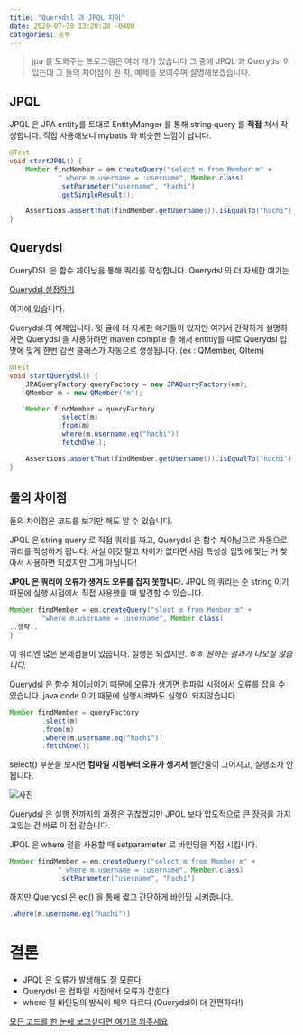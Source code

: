 ```yaml
---
title: "Querydsl 과 JPQL 차이"     
date: 2020-07-30 13:20:28 -0400
categories: 공부
---
```

>jpa 를 도와주는 프로그램은 여러 개가 있습니다 그 중에 JPQL 과 Querydsl 이 있는데 그 둘의 차이점이 뭔 지, 예제를 보여주며 설명해보겠습니다.

## JPQL

JPQL 은 JPA entity를 토대로 EntityManger 를 통해 string query 를 **직접** 쳐서 작성합니다.
직접 사용해보니 mybatis 와 비슷한 느낌이 납니다.

```java
@Test
void startJPQL() {
    Member findMember = em.createQuery("select m from Member m" +
            " where m.username = :username", Member.class)
            .setParameter("username", "hachi")
            .getSingleResult();

    Assertions.assertThat(findMember.getUsername()).isEqualTo("hachi");
}
```

## Querydsl

QueryDSL 은 함수 체이닝을 통해 쿼리를 작성합니다. Querydsl 의 더 자세한 얘기는

[Querydsl 설정하기](https://eojin312.github.io/%EA%B3%B5%EB%B6%80/querydsl/)

여기에 있습니다.

Querydsl 의 예제입니다. 윗 글에 더 자세한 얘기들이 있지만 여기서 간략하게 설명하자면
Querydsl 을 사용하려면 maven complie 을 해서 entitiy를 따로 Querydsl 입맛에 맞게
한번 감싼 클래스가 자동으로 생성됩니다. (ex : QMember, QItem)  
```java
@Test
void startQuerydsl() {
    JPAQueryFactory queryFactory = new JPAQueryFactory(em);
    QMember m = new QMember("m");

    Member findMember = queryFactory
            .select(m)
            .from(m)
            .where(m.username.eq("hachi"))
            .fetchOne();

    Assertions.assertThat(findMember.getUsername()).isEqualTo("hachi");
}
```
## 둘의 차이점
둘의 차이점은 코드를 보기만 해도 알 수 있습니다.

JPQL 은 string query 로 직접 쿼리를 짜고, Querydsl 은 함수 체이닝으로 자동으로 쿼리를 작성하게 됩니다.
사실 이것 말고 차이가 없다면 사람 특성상 입맛에 맞는 거 찾아서 사용하면 되겠지만
그게 아닙니다!

**JPQL 은 쿼리에 오류가 생겨도 오류를 잡지 못합니다.** JPQL 의 쿼리는 순 string 이기 때문에 실행 시점에서 직접 사용했을 때 발견할 수 있습니다.

```java
Member findMember = em.createQuery("slect m from Member m" +
        "where m.username = :username", Member.class)
..생략..
}
```
이 쿼리엔 많은 문제점들이 있습니다. 실행은 되겠지만..ㅎㅎ _원하는 결과가 나오질 않습니다._

Querydsl 은 함수 체이닝이기 때문에 오류가 생기면 컴파일 시점에서 오류를 잡을 수 있습니다. java code 이기 때문에 실행시켜봐도 실행이 되지않습니다.

```java
Member findMember = queryFactory
        .slect(m)
        .from(m)
        .where(m.username.eq("hachi"))
        .fetchOne();
```
select() 부분을 보시면 **컴파일 시점부터 오류가 생겨서** 빨간줄이 그어지고, 실행조차 안됩니다.

![사진](https://user-images.githubusercontent.com/45488643/88924083-b705b080-d2ad-11ea-925c-bf025ab10697.png)

Querydsl 은 실행 전까지의 과정은 귀찮겠지만 JPQL 보다 압도적으로 큰 장점을 가지고있는 건 바로 이 점 같습니다.

JPQL 은 where 절을 사용할 때 setparameter 로 바인딩을 직접 시킵니다.
```java
Member findMember = em.createQuery("select m from Member m" +
            " where m.username = :username", Member.class)
            .setParameter("username", "hachi")
```
하지만 Querydsl 은 eq() 을 통해 짧고 간단하게 바인딩 시켜줍니다.

```java
.where(m.username.eq("hachi"))
```

# 결론

- JPQL 은 오류가 발생해도 잘 모른다.
- Querydsl 은 컴파일 시점에서 오류가 잡힌다
- where 절 바인딩의 방식이 매우 다르다 (Querydsl이 더 간편하다!)


[모든 코드를 한 눈에 보고싶다면 여기로 와주세요](https://github.com/eojin312/java-playground/blob/master/src/test/java/hachi/javaplayground/QueryDslBasicTest.java)
